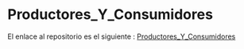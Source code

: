 # Productores_Y_Consumidores

El enlace al repositorio es el siguiente : [Productores_Y_Consumidores](https://github.com/migueliiin/Productores_Y_Consumidores.git)

